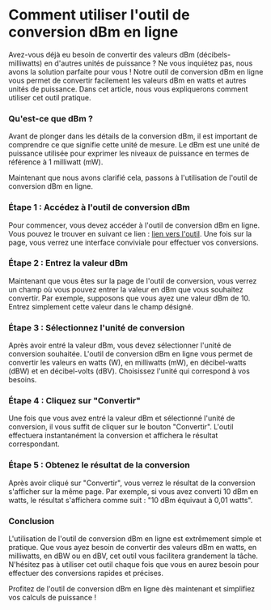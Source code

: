 Comment utiliser l'outil de conversion dBm en ligne
===================================================

Avez-vous déjà eu besoin de convertir des valeurs dBm (décibels-milliwatts) en d'autres unités de puissance ? Ne vous inquiétez pas, nous avons la solution parfaite pour vous ! Notre outil de conversion dBm en ligne vous permet de convertir facilement les valeurs dBm en watts et autres unités de puissance. Dans cet article, nous vous expliquerons comment utiliser cet outil pratique.

### Qu'est-ce que dBm ?

Avant de plonger dans les détails de la conversion dBm, il est important de comprendre ce que signifie cette unité de mesure. Le dBm est une unité de puissance utilisée pour exprimer les niveaux de puissance en termes de référence à 1 milliwatt (mW).

Maintenant que nous avons clarifié cela, passons à l'utilisation de l'outil de conversion dBm en ligne.

### Étape 1 : Accédez à l'outil de conversion dBm

Pour commencer, vous devez accéder à l'outil de conversion dBm en ligne. Vous pouvez le trouver en suivant ce lien : [lien vers l'outil](https://www.onlinecalculatorsfree.com/fr/convert/dbm-converter.html). Une fois sur la page, vous verrez une interface conviviale pour effectuer vos conversions.

### Étape 2 : Entrez la valeur dBm

Maintenant que vous êtes sur la page de l'outil de conversion, vous verrez un champ où vous pouvez entrer la valeur en dBm que vous souhaitez convertir. Par exemple, supposons que vous ayez une valeur dBm de 10. Entrez simplement cette valeur dans le champ désigné.

### Étape 3 : Sélectionnez l'unité de conversion

Après avoir entré la valeur dBm, vous devez sélectionner l'unité de conversion souhaitée. L'outil de conversion dBm en ligne vous permet de convertir les valeurs en watts (W), en milliwatts (mW), en décibel-watts (dBW) et en décibel-volts (dBV). Choisissez l'unité qui correspond à vos besoins.

### Étape 4 : Cliquez sur "Convertir"

Une fois que vous avez entré la valeur dBm et sélectionné l'unité de conversion, il vous suffit de cliquer sur le bouton "Convertir". L'outil effectuera instantanément la conversion et affichera le résultat correspondant.

### Étape 5 : Obtenez le résultat de la conversion

Après avoir cliqué sur "Convertir", vous verrez le résultat de la conversion s'afficher sur la même page. Par exemple, si vous avez converti 10 dBm en watts, le résultat s'affichera comme suit : "10 dBm équivaut à 0,01 watts".

### Conclusion

L'utilisation de l'outil de conversion dBm en ligne est extrêmement simple et pratique. Que vous ayez besoin de convertir des valeurs dBm en watts, en milliwatts, en dBW ou en dBV, cet outil vous facilitera grandement la tâche. N'hésitez pas à utiliser cet outil chaque fois que vous en aurez besoin pour effectuer des conversions rapides et précises.

Profitez de l'outil de conversion dBm en ligne dès maintenant et simplifiez vos calculs de puissance !
